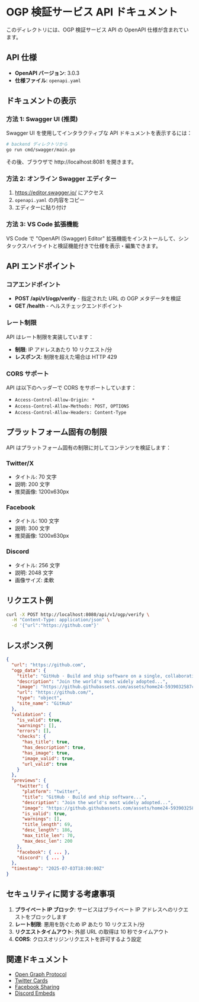 # OGP 検証サービス API ドキュメント

このディレクトリには、OGP 検証サービス API の OpenAPI 仕様が含まれています。

## API 仕様

- **OpenAPI バージョン**: 3.0.3
- **仕様ファイル**: `openapi.yaml`

## ドキュメントの表示

### 方法 1: Swagger UI (推奨)

Swagger UI を使用してインタラクティブな API ドキュメントを表示するには：

```bash
# backend ディレクトリから
go run cmd/swagger/main.go
```

その後、ブラウザで http://localhost:8081 を開きます。

### 方法 2: オンライン Swagger エディター

1. https://editor.swagger.io/ にアクセス
2. `openapi.yaml` の内容をコピー
3. エディターに貼り付け

### 方法 3: VS Code 拡張機能

VS Code で "OpenAPI (Swagger) Editor" 拡張機能をインストールして、シンタックスハイライトと検証機能付きで仕様を表示・編集できます。

## API エンドポイント

### コアエンドポイント

- **POST /api/v1/ogp/verify** - 指定された URL の OGP メタデータを検証
- **GET /health** - ヘルスチェックエンドポイント

### レート制限

API はレート制限を実装しています：
- **制限**: IP アドレスあたり 10 リクエスト/分
- **レスポンス**: 制限を超えた場合は HTTP 429

### CORS サポート

API は以下のヘッダーで CORS をサポートしています：
- `Access-Control-Allow-Origin: *`
- `Access-Control-Allow-Methods: POST, OPTIONS`
- `Access-Control-Allow-Headers: Content-Type`

## プラットフォーム固有の制限

API はプラットフォーム固有の制限に対してコンテンツを検証します：

### Twitter/X
- タイトル: 70 文字
- 説明: 200 文字
- 推奨画像: 1200x630px

### Facebook
- タイトル: 100 文字
- 説明: 300 文字
- 推奨画像: 1200x630px

### Discord
- タイトル: 256 文字
- 説明: 2048 文字
- 画像サイズ: 柔軟

## リクエスト例

```bash
curl -X POST http://localhost:8080/api/v1/ogp/verify \
  -H "Content-Type: application/json" \
  -d '{"url":"https://github.com"}'
```

## レスポンス例

```json
{
  "url": "https://github.com",
  "ogp_data": {
    "title": "GitHub · Build and ship software on a single, collaborative platform",
    "description": "Join the world's most widely adopted...",
    "image": "https://github.githubassets.com/assets/home24-5939032587c9.jpg",
    "url": "https://github.com/",
    "type": "object",
    "site_name": "GitHub"
  },
  "validation": {
    "is_valid": true,
    "warnings": [],
    "errors": [],
    "checks": {
      "has_title": true,
      "has_description": true,
      "has_image": true,
      "image_valid": true,
      "url_valid": true
    }
  },
  "previews": {
    "twitter": {
      "platform": "twitter",
      "title": "GitHub · Build and ship software...",
      "description": "Join the world's most widely adopted...",
      "image": "https://github.githubassets.com/assets/home24-5939032587c9.jpg",
      "is_valid": true,
      "warnings": [],
      "title_length": 69,
      "desc_length": 186,
      "max_title_len": 70,
      "max_desc_len": 200
    },
    "facebook": { ... },
    "discord": { ... }
  },
  "timestamp": "2025-07-03T18:00:00Z"
}
```

## セキュリティに関する考慮事項

1. **プライベート IP ブロック**: サービスはプライベート IP アドレスへのリクエストをブロックします
2. **レート制限**: 悪用を防ぐため IP あたり 10 リクエスト/分
3. **リクエストタイムアウト**: 外部 URL の取得は 10 秒でタイムアウト
4. **CORS**: クロスオリジンリクエストを許可するよう設定

## 関連ドキュメント

- [Open Graph Protocol](https://ogp.me/)
- [Twitter Cards](https://developer.twitter.com/en/docs/twitter-for-websites/cards/overview/abouts-cards)
- [Facebook Sharing](https://developers.facebook.com/docs/sharing/webmasters/)
- [Discord Embeds](https://discord.com/developers/docs/resources/channel#embed-object)